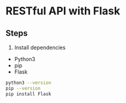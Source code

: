 # RESTful API with Flask

## Steps
1. Install dependencies
- Python3
- pip
- Flask
```bash
python3 --version
pip --version
pip install Flask
```